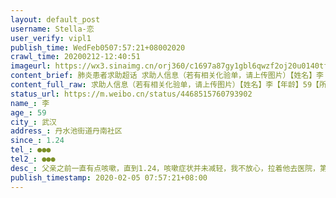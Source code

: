 ```yaml
---
layout: default_post
username: Stella-恋
user_verify: vipl1
publish_time: WedFeb0507:57:21+08002020
crawl_time: 20200212-12:40:51
imageurl: https://wx3.sinaimg.cn/orj360/c1697a87gy1gbl6qwzf2oj20u0140tfe.jpg,https://wx3.sinaimg.cn/orj360/c1697a87gy1gbl6qxg911j21400u0wro.jpg,https://wx2.sinaimg.cn/orj360/c1697a87gy1gbl6qxvpq8j20u0140n41.jpg,https://wx2.sinaimg.cn/orj360/c1697a87gy1gbl6qwjdrzj21400u07ig.jpg,https://wx1.sinaimg.cn/orj360/c1697a87gy1gbl6qyi0o4j20u0140tem.jpg,https://wx1.sinaimg.cn/orj360/c1697a87gy1gbl6qz68lqj20u014045i.jpg
content_brief: 肺炎患者求助超话 求助人信息（若有相关化验单，请上传图片）【姓名】李【年龄】59【所在城市】武汉【所在小区、社区】丹水池街道 丹南社区【患病时间】1.24【联系方式】●●●【其他紧急联系人】●●●【病情描述】 父亲之前一直有点咳嗽，直到1.24，咳嗽症状并未减轻，我不放 ...全文
content_full_raw: 求助人信息（若有相关化验单，请上传图片）【姓名】李【年龄】59【所在城市】武汉【所在小区、社区】丹水池街道丹南社区【患病时间】1.24【联系方式】●●●【其他紧急联系人】●●●【病情描述】父亲之前一直有点咳嗽，直到1.24，咳嗽症状并未减轻，我不放心，拉着他去医院，第一次我们去的是武汉市解放军一六一医院（并非病毒性肺炎检查的定点医院），当时挂的急诊号，看诊完以后，拍了肺部CT，做了血常规检查，量烧也并未发热，医生看完片子，让我们去感染科看看，刚过去，护士就说怎么会来这边，我说急诊医生让过来的，电子病历也转给他们了，叫父亲进去了一下，没多久出来了，让去发热门诊，我说父亲不发烧啊，他们还是建议我过去看看再说，发热门诊排队半小时之后，医生没说什么，只是开了药（止咳化痰的），父亲不太放心，又回到急诊处询问，医生说看片子目前不太能确定，先吃药看看，父亲想快点好，所以自己要求打针，医生就开了三天针，让三天后复查结果，当天打了第一针，回家并未显示异常，三天之后，也就是1.26日，陪父亲打完最后一针，又去找了医生，再次拍了肺部CT和血常规，这次显示从1.24日的右肺尖肺炎到双肺感染性病变，建议我们到定点医院去看，和父亲辗转到了汉口医院，排队挂号，量体温36.5度，直到父亲一个人进去，我在外面等，毕竟病号太多，我就没陪进去，父亲出来后，只是说医生看了我们在一六一医院拍的片子，就开了药让回家去吃，过两天再来复查直到1.27号，父亲睡了好久，下午才起床，我说给他量个烧，一测体温38.5度，赶紧让哥陪他去了医院，具体情况我就不太清楚，回来很晚，就说打针打了好久，也没仔细询问，让休息了。1.28下午，父亲还有低烧，他们又去了医院，这次基本是确定了，只不过医生说让回家隔离，哥让开确诊，医生却不开，也等不到试剂检测，只是打针，开了药（阿莫西林和奥司他韦）便回家了，就这样在家隔离，家里就两间房，新房还未交付，哥哥让我和妈妈跟他们隔开，毕竟他也有咳嗽症状，反正隔离过程很艰难，就这样，家里四口人做什么都带着口罩，中间哥哥父亲他们还去过一次医院，开药什么的，让我和妈妈也吃一些预防的药（什么阿奇霉素、莫西沙星、莲花清瘟）反正喝药跟喝水一样，现在每天哥哥都跟父亲测体温，都还算正常没烧，食欲不算太好，但也比前两天好一些了，还是会有些咳嗽，还要继续观察看看，过了这段时间，还要去医院最后看看这段时间居家隔离的效果，总之医院是一床难求的，确诊也难，每天看新闻，着实有些担惊害怕，但又不想把这些负面情绪传递给家人，隔离的日子很难熬，不知道还要多久，才能结束这段漫长的日子，希望未来家人朋友都要好好的！💗我是1.29日凌晨在个人微博简单说明了情况的，当时不知道有这个超话，现在重新编辑发到这里，希望能得到帮助，也希望超话里有类似经历的伙伴都能度过这个难关，虽然对我们来说很艰难，还是要怀抱希望坚持✊
status_url: https://m.weibo.cn/status/4468515760793902
name_: 李
age_: 59
city_: 武汉
address_: 丹水池街道丹南社区
since_: 1.24
tel_: ●●●
tel2_: ●●●
desc_: 父亲之前一直有点咳嗽，直到1.24，咳嗽症状并未减轻，我不放心，拉着他去医院，第一次我们去的是武汉市解放军一六一医院（并非病毒性肺炎检查的定点医院），当时挂的急诊号，看诊完以后，拍了肺部CT，做了血常规检查，量烧也并未发热，医生看完片子，让我们去感染科看看，刚过去，护士就说怎么会来这边，我说急诊医生让过来的，电子病历也转给他们了，叫父亲进去了一下，没多久出来了，让去发热门诊，我说父亲不发烧啊，他们还是建议我过去看看再说，发热门诊排队半小时之后，医生没说什么，只是开了药（止咳化痰的），父亲不太放心，又回到急诊处询问，医生说看片子目前不太能确定，先吃药看看，父亲想快点好，所以自己要求打针，医生就开了三天针，让三天后复查结果，当天打了第一针，回家并未显示异常，三天之后，也就是1.26日，陪父亲打完最后一针，又去找了医生，再次拍了肺部CT和血常规，这次显示从1.24日的右肺尖肺炎到双肺感染性病变，建议我们到定点医院去看，和父亲辗转到了汉口医院，排队挂号，量体温36.5度，直到父亲一个人进去，我在外面等，毕竟病号太多，我就没陪进去，父亲出来后，只是说医生看了我们在一六一医院拍的片子，就开了药让回家去吃，过两天再来复查直到1.27号，父亲睡了好久，下午才起床，我说给他量个烧，一测体温38.5度，赶紧让哥陪他去了医院，具体情况我就不太清楚，回来很晚，就说打针打了好久，也没仔细询问，让休息了。1.28下午，父亲还有低烧，他们又去了医院，这次基本是确定了，只不过医生说让回家隔离，哥让开确诊，医生却不开，也等不到试剂检测，只是打针，开了药（阿莫西林和奥司他韦）便回家了，就这样在家隔离，家里就两间房，新房还未交付，哥哥让我和妈妈跟他们隔开，毕竟他也有咳嗽症状，反正隔离过程很艰难，就这样，家里四口人做什么都带着口罩，中间哥哥父亲他们还去过一次医院，开药什么的，让我和妈妈也吃一些预防的药（什么阿奇霉素、莫西沙星、莲花清瘟）反正喝药跟喝水一样，现在每天哥哥都跟父亲测体温，都还算正常没烧，食欲不算太好，但也比前两天好一些了，还是会有些咳嗽，还要继续观察看看，过了这段时间，还要去医院最后看看这段时间居家隔离的效果，总之医院是一床难求的，确诊也难，每天看新闻，着实有些担惊害怕，但又不想把这些负面情绪传递给家人，隔离的日子很难熬，不知道还要多久，才能结束这段漫长的日子，希望未来家人朋友都要好好的！💗我是1.29日凌晨在个人微博简单说明了情况的，当时不知道有这个超话，现在重新编辑发到这里，希望能得到帮助，也希望超话里有类似经历的伙伴都能度过这个难关，虽然对我们来说很艰难，还是要怀抱希望坚持✊
publish_timestamp: 2020-02-05 07:57:21+08:00
---
```

